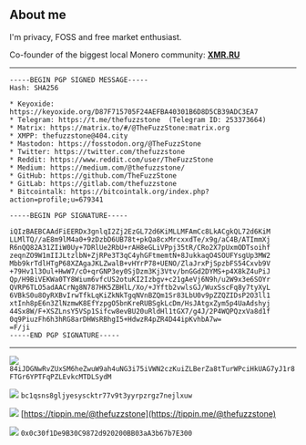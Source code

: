 ## About me

I'm privacy, FOSS and free market enthusiast. 

Co-founder of the biggest local Monero community: [**XMR.RU**](https://xmr.ru/)

---


```
-----BEGIN PGP SIGNED MESSAGE-----
Hash: SHA256

* Keyoxide: https://keyoxide.org/D87F715705F24AEFBA40301B6D8D5CB39ADC3EA7
* Telegram: https://t.me/thefuzzstone  (Telegram ID: 253373664)
* Matrix: https://matrix.to/#/@TheFuzzStone:matrix.org
* XMPP: thefuzzstone@404.city
* Mastodon: https://fosstodon.org/@TheFuzzStone
* Twitter: https://twitter.com/thefuzzstone
* Reddit: https://www.reddit.com/user/TheFuzzStone
* Medium: https://medium.com/@thefuzzstone/
* GitHub: https://github.com/TheFuzzStone
* GitLab: https://gitlab.com/thefuzzstone
* Bitcointalk: https://bitcointalk.org/index.php?action=profile;u=679341

-----BEGIN PGP SIGNATURE-----

iQIzBAEBCAAdFiEERDx3gnlqI2Zj2EzGL72d6KiMLLMFAmCc8LkACgkQL72d6KiM
LLMlTQ//aE8m9lM4a0+9zDzbD6UB78t+pkQa8cxMrcxxdTe/x9g/aC4B/ATImmXj
R6nQQ82A31ZIiW0Uy+7DRlUe2RbU+rAH8eGLiVPpj35tR/CRo2X7pUxmODTsoihf
zeqnZO9W1mIIJLtzlbN+ZjRPe3T3qC4yhGFtmemtN+8JukkaqO4SOUFYsgUp3MW2
Mbb9krTdlHTgP68XZAgaJKLZwalB+vHYrP78+UENO/ZlaJrxPjSpzbFS54Cxvb9V
+79Hv1l3Oul+HwW7/cO+qrGNP3ey0SjDzm3Kj3Vtv/bnGGd2DYMS+p4X8kZ4uPiJ
Qp/H9BiVEKWa0TY8Wium6vfcUS2otuKI2Izbgv+c21gAeVj6N9h/u2W9x3e6SOYr
QVRP6TLO5adAACrNg8N787HK5ZBHlL/Xo/+JYftb2vwlsGJ/WuxSscFq8y7tyXyL
6VBkS0u8OyRXBvIrwTfkLqKiZkNkTgqNVnBZQm1Sr83LbU0v9pZZQZIDsP2O3ll1
xtInh8pE6n3ZlNzmwK8EfYzpgO5bnKreRUBSgkLcDm/HsJAtgxZym5p4UaAdshyj
44Sx8W/F+XSZLnsY5VSp1Sifcw8evBU20uRldHl1tGX7/g4J/2P4WQPQzxVa8d1f
0q9PiuzFh6h3hRG8arDHWsRBhgI5+HdwzR4pZR4D44ipKvhbA7w=
=F/ji
-----END PGP SIGNATURE-----
```

---


![](https://imgur.com/QfJ10ym)
`84iJDGNwRvZUxSM6heZwuW9ah4uNG3i75iVWN2czKuiZLBerZa8tTurWPciHkUAG7yJ1r8FTGr6YPTFqPZLEvkcMTDLSydM`

![](https://i.imgur.com/7i54Hnr.png)
`bc1qsns8gljyesyscktr77v9t3yyrpzrgz7nejlxuw`

![](https://i.imgur.com/h2Tuewd.png) [https://tippin.me/@thefuzzstone](https://tippin.me/@thefuzzstone)

![](https://i.imgur.com/6tP3cz3.png)
`0x0c30f1De9B30C9872d920200BB03aA3b67b7E300`
